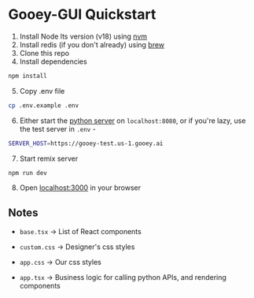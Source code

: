 # Gooey-GUI Quickstart

1. Install Node lts version (v18) using [nvm](https://github.com/nvm-sh/nvm)
2. Install redis (if you don't already) using [brew](https://redis.io/docs/getting-started/installation/install-redis-on-mac-os/)
3. Clone this repo
4. Install dependencies
```bash
npm install
```
5. Copy .env file
```bash
cp .env.example .env
```
6. Either start the [python server](https://github.com/dara-network/ddgai/) on `localhost:8080`, or if you're lazy, use the test server in `.env` -
```bash
SERVER_HOST=https://gooey-test.us-1.gooey.ai
```
7. Start remix server
```bash
npm run dev
```
8. Open [localhost:3000](http://localhost:3000) in your browser

## Notes

- `base.tsx` -> List of React components

- `custom.css` -> Designer's css styles

- `app.css` -> Our css styles

- `app.tsx` -> Business logic for calling python APIs, and rendering components  
